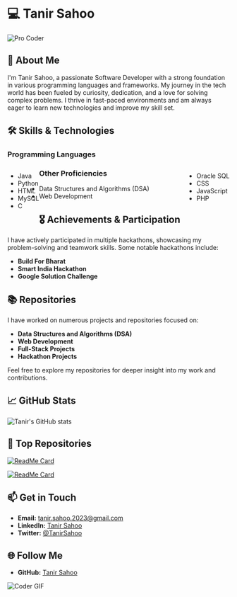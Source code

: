 # 💻 Tanir Sahoo

![Pro Coder](https://media.giphy.com/media/26tn33aiTi1jkl6H6/giphy.gif)

## 🚀 About Me

I'm Tanir Sahoo, a passionate Software Developer with a strong foundation in various programming languages and frameworks. My journey in the tech world has been fueled by curiosity, dedication, and a love for solving complex problems. I thrive in fast-paced environments and am always eager to learn new technologies and improve my skill set.

## 🛠️ Skills & Technologies

### Programming Languages
<div>
  <ul style="float: left;">
    <li>Java</li>
    <li>Python</li>
    <li>HTML</li>
    <li>MySQL</li>
    <li>C</li>
  </ul>
  <ul style="float: right;">
    <li>Oracle SQL</li>
    <li>CSS</li>
    <li>JavaScript</li>
    <li>PHP</li>
  </ul>
</div>

### Other Proficiencies
- Data Structures and Algorithms (DSA)
- Web Development

## 🎖️ Achievements & Participation

I have actively participated in multiple hackathons, showcasing my problem-solving and teamwork skills. Some notable hackathons include:
- **Build For Bharat**
- **Smart India Hackathon**
- **Google Solution Challenge**

## 📚 Repositories

I have worked on numerous projects and repositories focused on:
- **Data Structures and Algorithms (DSA)**
- **Web Development**
- **Full-Stack Projects**
- **Hackathon Projects**

Feel free to explore my repositories for deeper insight into my work and contributions.

## 📈 GitHub Stats

![Tanir's GitHub stats](https://github-readme-stats.vercel.app/api?username=tanirsahoo&show_icons=true&theme=radical)

## 🌟 Top Repositories

[![ReadMe Card](https://github-readme-stats.vercel.app/api/pin/?username=tanirsahoo&repo=DSA_using_Java&theme=radical)](https://github.com/tanirsahoo/DSA_Using_Java)

[![ReadMe Card](https://github-readme-stats.vercel.app/api/pin/?username=tanirsahoo&repo=Smart_India_Hackathon_Files&theme=radical)](https://github.com/tanirsahoo/Smart_India_Hackathon_Files)

## 📫 Get in Touch

- **Email:** tanir.sahoo.2023@gmail.com
- **LinkedIn:** [Tanir Sahoo](https://www.linkedin.com/in/tansahoo/)
- **Twitter:** [@TanirSahoo](https://x.com/tanirsahoo)

## 🌐 Follow Me

- **GitHub:** [Tanir Sahoo](https://github.com/tanirsahoo)

![Coder GIF](https://media.giphy.com/media/qgQUggAC3Pfv687qPC/giphy.gif)
